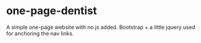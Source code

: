 # one-page-dentist
A simple one-page website with no js added.
Bootstrap + a little jquery used for anchoring the nav links.
